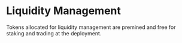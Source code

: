 # Liquidity Management

Tokens allocated for liquidity management are premined and free for staking and trading at the deployment.
